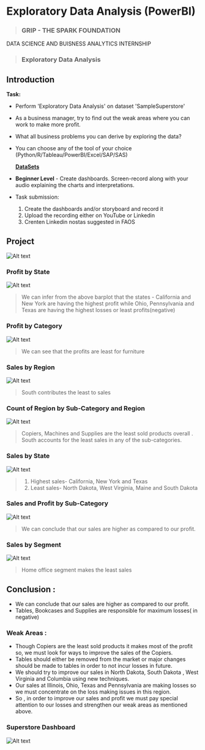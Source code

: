 # **Exploratory Data Analysis (PowerBI)**

> ### GRIP - THE SPARK FOUNDATION
DATA SCIENCE AND BUISNESS ANALYTICS INTERNSHIP

> ### Exploratory Data Analysis 

## Introduction

**Task:** 
* Perform 'Exploratory Data Analysis' on dataset 'SampleSuperstore'

* As a business manager, try to find out the weak areas where you can work to make more profit.

* What all business problems you can derive by exploring the data?

* You can choose any of the tool of your choice (Python/R/Tableau/PowerBI/Excel/SAP/SAS)

    [**DataSets**](https://bit.ly/3i4rbWl)

* **Beginner Level** - Create dashboards. Screen-record along with your audio explaining the charts and interpretations.

* Task submission:
    1. Create the dashboards and/or storyboard and record it 
    2. Upload the recording either on YouTube or Linkedin
    3. Crenten Linkedin nostas suggested in FAOS

## Project



![Alt text](https://github.com/Ayush05-pixel/Exploratory-Data-Analysis/blob/main/Image/Intro.png)

### Profit by State
![Alt text](https://github.com/Ayush05-pixel/Exploratory-Data-Analysis/blob/main/Image/Profit%20by%20State.png)
> We can infer from the above barplot that the states - California and New York are having the highest profit while Ohio, Pennsylvania and Texas are having the highest losses or least profits(negative)


### Profit by Category
![Alt text](https://github.com/Ayush05-pixel/Exploratory-Data-Analysis/blob/main/Image/Profit%20by%20Category.png)
> We can see that the profits are least for furniture


### Sales by Region
![Alt text](https://github.com/Ayush05-pixel/Exploratory-Data-Analysis/blob/main/Image/Sales%20by%20Region.png)
> South contributes the least to sales

### Count of Region by Sub-Category and Region
![Alt text](https://github.com/Ayush05-pixel/Exploratory-Data-Analysis/blob/main/Image/Count%20of%20Region%20by%20Sub-Category%20and%20Region.png)
> Copiers, Machines and Supplies are the least sold products overall . South accounts for the least sales in any of the sub-categories.

### Sales by State
![Alt text](https://github.com/Ayush05-pixel/Exploratory-Data-Analysis/blob/main/Image/Sales%20by%20State.png)
> 1. Highest sales- California, New York and Texas
> 2. Least sales- North Dakota, West Virginia, Maine and South Dakota

### Sales and Profit by Sub-Category
![Alt text](https://github.com/Ayush05-pixel/Exploratory-Data-Analysis/blob/main/Image/Sales%20and%20Profit%20by%20Sub-Categor.png)
> We can conclude that our sales are higher as compared to our profit.

### Sales by Segment
![Alt text](https://github.com/Ayush05-pixel/Exploratory-Data-Analysis/blob/main/Image/Sales%20by%20Segment.png)
> Home office segment makes the least sales

## Conclusion :
* We can conclude that our sales are higher as compared to our profit.
* Tables, Bookcases and Supplies are responsible for maximum losses( in negative)
 
### Weak Areas :
* Though Copiers are the least sold products it makes most of the profit so, we must look for ways to improve the sales of the Copiers.
* Tables should either be removed from the market or major changes should be made to tables in order to not incur losses in future.
* We should try to improve our sales in North Dakota, South Dakota , West Virginia and Columbia using new techniques.
* Our sales at Illinois, Ohio, Texas and Pennsylvania are making losses so we must concentrate on the loss making issues in this region.
* So , in order to improve our sales and profit we must pay special attention to our losses and strengthen our weak areas as mentioned above.


### Superstore Dashboard
![Alt text](https://github.com/Ayush05-pixel/Exploratory-Data-Analysis/blob/main/Image/Superstore%20Dashboard.png)

